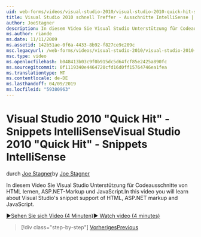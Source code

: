 ```yaml
---
uid: web-forms/videos/visual-studio-2010/visual-studio-2010-quick-hit-snippets-intellisense
title: Visual Studio 2010 schnell Treffer - Ausschnitte IntelliSense | Microsoft-Dokumentation
author: JoeStagner
description: In diesem Video Sie Visual Studio Unterstützung für Codeausschnitte von HTML lernen, ASP.NET-Markup und JavaScript.
ms.author: riande
ms.date: 11/11/2009
ms.assetid: 142b51ae-0f6a-4433-8b92-f827ce9c209c
msc.legacyurl: /web-forms/videos/visual-studio-2010/visual-studio-2010-quick-hit-snippets-intellisense
msc.type: video
ms.openlocfilehash: b048413b03c9f0b915dc5d64fcf85e2425a890fc
ms.sourcegitcommit: 0f1119340e4464720cfd16d0ff15764746ea1fea
ms.translationtype: MT
ms.contentlocale: de-DE
ms.lasthandoff: 04/09/2019
ms.locfileid: "59380963"
---
```

# <a name="visual-studio-2010-quick-hit---snippets-intellisense"></a><span data-ttu-id="c7700-103">Visual Studio 2010 "Quick Hit" - Snippets IntelliSense</span><span class="sxs-lookup"><span data-stu-id="c7700-103">Visual Studio 2010 "Quick Hit" - Snippets IntelliSense</span></span>

<span data-ttu-id="c7700-104">durch [Joe Stagner](https://github.com/JoeStagner)</span><span class="sxs-lookup"><span data-stu-id="c7700-104">by [Joe Stagner](https://github.com/JoeStagner)</span></span>

<span data-ttu-id="c7700-105">In diesem Video Sie Visual Studio Unterstützung für Codeausschnitte von HTML lernen, ASP.NET-Markup und JavaScript.</span><span class="sxs-lookup"><span data-stu-id="c7700-105">In this video you will learn about Visual Studio's snippet support of HTML, ASP.NET markup and JavaScript.</span></span>

[<span data-ttu-id="c7700-106">&#9654;Sehen Sie sich Video (4 Minuten)</span><span class="sxs-lookup"><span data-stu-id="c7700-106">&#9654; Watch video (4 minutes)</span></span>](https://channel9.msdn.com/Blogs/ASP-NET-Site-Videos/visual-studio-2010-quick-hit-snippets-intellisense)

> [!div class="step-by-step"]
> [<span data-ttu-id="c7700-107">Vorheriges</span><span class="sxs-lookup"><span data-stu-id="c7700-107">Previous</span></span>](visual-studio-2010-quick-hit-websites-instead-of-web-projects.md)
